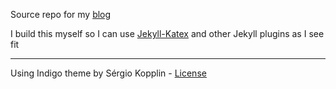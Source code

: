 Source repo for my [blog](https://SpencasaurusRex.github.io)

I build this myself so I can use [Jekyll-Katex](https://github.com/linjer/jekyll-katex) and other Jekyll plugins as I see fit

---

Using Indigo theme by Sérgio Kopplin - [License](http://kopplin.mit-license.org/)